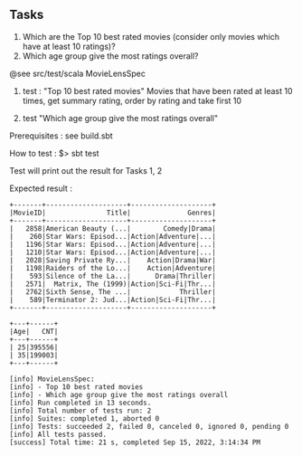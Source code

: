 ## Tasks

1. Which are the Top 10 best rated movies (consider only movies which have at least 10 ratings)?
2. Which age group give the most ratings overall?

@see src/test/scala MovieLensSpec

1. test : "Top 10 best rated movies"
   Movies that have been rated at least 10 times, get summary rating, order by rating
   and take first 10
   
2. test "Which age group give the most ratings overall"

Prerequisites :  see build.sbt

How to test :  $>  sbt test 

Test will print out the result for Tasks 1, 2

Expected result : 
```
+-------+--------------------+--------------------+
|MovieID|               Title|              Genres|
+-------+--------------------+--------------------+
|   2858|American Beauty (...|        Comedy|Drama|
|    260|Star Wars: Episod...|Action|Adventure|...|
|   1196|Star Wars: Episod...|Action|Adventure|...|
|   1210|Star Wars: Episod...|Action|Adventure|...|
|   2028|Saving Private Ry...|    Action|Drama|War|
|   1198|Raiders of the Lo...|    Action|Adventure|
|    593|Silence of the La...|      Drama|Thriller|
|   2571|  Matrix, The (1999)|Action|Sci-Fi|Thr...|
|   2762|Sixth Sense, The ...|            Thriller|
|    589|Terminator 2: Jud...|Action|Sci-Fi|Thr...|
+-------+--------------------+--------------------+

+---+------+
|Age|   CNT|
+---+------+
| 25|395556|
| 35|199003|
+---+------+
```
```
[info] MovieLensSpec:
[info] - Top 10 best rated movies
[info] - Which age group give the most ratings overall
[info] Run completed in 13 seconds.
[info] Total number of tests run: 2
[info] Suites: completed 1, aborted 0
[info] Tests: succeeded 2, failed 0, canceled 0, ignored 0, pending 0
[info] All tests passed.
[success] Total time: 21 s, completed Sep 15, 2022, 3:14:34 PM
```




